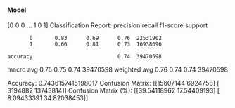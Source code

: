 #### Model
[0 0 0 ... 1 0 1]
Classification Report:
              precision    recall  f1-score   support

           0       0.83      0.69      0.76  22531902
           1       0.66      0.81      0.73  16938696

    accuracy                           0.74  39470598
   macro avg       0.75      0.75      0.74  39470598
weighted avg       0.76      0.74      0.74  39470598

Accuracy: 0.7436157415198017
Confusion Matrix:
[[15607144  6924758]
 [ 3194882 13743814]]
Confusion Matrix (%):
[[39.54118962 17.54409193]
 [ 8.09433391 34.82038453]]
